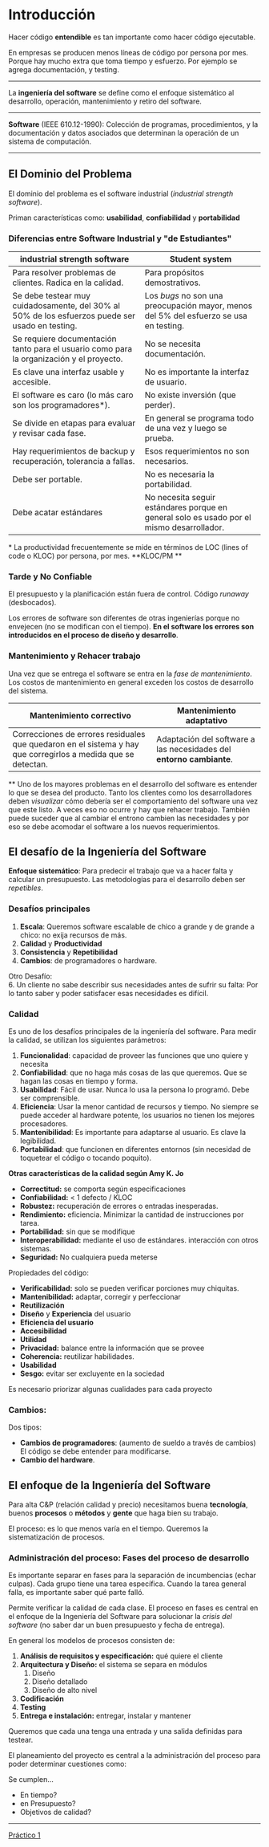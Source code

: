 # **Introducción**

Hacer código **entendible** es tan importante como hacer código ejecutable.

En empresas se producen menos líneas de código por persona por mes. Porque hay
mucho extra que toma tiempo y esfuerzo. Por ejemplo se agrega documentación,
y testing.

---

La **ingeniería del software** se define como el enfoque sistemático al
desarrollo, operación, mantenimiento y retiro del software.

---

**Software** (IEEE 610.12-1990):
Colección de programas, procedimientos, y la documentación y datos asociados que
determinan la operación de un sistema de computación.

---

## El Dominio del Problema

El dominio del problema es el software industrial (_industrial strength software_).

Priman características como: **usabilidad**, **confiabilidad** y
**portabilidad**

### Diferencias entre Software Industrial y "de Estudiantes"

| industrial strength software                                                                    | Student system                                                                            |
| ----------------------------------------------------------------------------------------------- | ----------------------------------------------------------------------------------------- |
| Para resolver problemas de clientes. Radica en la calidad.                                      | Para propósitos demostrativos.                                                            |
| Se debe testear muy cuidadosamente, del 30% al 50% de los esfuerzos puede ser usado en testing. | Los _bugs_ no son una preocupación mayor, menos del 5% del esfuerzo se usa en testing.    |
| Se requiere documentación tanto para el usuario como para la organización y el proyecto.        | No se necesita documentación.                                                             |
| Es clave una interfaz usable y accesible.                                                       | No es importante la interfaz de usuario.                                                  |
| El software es caro (lo más caro son los programadores\*).                                      | No existe inversión (que perder).                                                         |
| Se divide en etapas para evaluar y revisar cada fase.                                           | En general se programa todo de una vez y luego se prueba.                                 |
| Hay requerimientos de backup y recuperación, tolerancia a fallas.                               | Esos requerimientos no son necesarios.                                                    |
| Debe ser portable.                                                                              | No es necesaria la portabilidad.                                                          |
| Debe acatar estándares                                                                          | No necesita seguir estándares porque en general solo es usado por el mismo desarrollador. |

\* La productividad frecuentemente se mide en términos de LOC (lines of code o
KLOC) por persona, por mes. **KLOC/PM **

### Tarde y No Confiable

El presupuesto y la planificación están fuera de control. Código _runaway_
(desbocados).

Los errores de software son diferentes de otras ingenierías porque no envejecen
(no se modifican con el tiempo). **En el software los errores son introducidos
en el proceso de diseño y desarrollo**.

### Mantenimiento y Rehacer trabajo

Una vez que se entrega el software se entra en la _fase de mantenimiento_.
Los costos de mantenimiento en general exceden los costos de desarrollo del
sistema.

| Mantenimiento correctivo                                                                                      | Mantenimiento adaptativo                                             |
| ------------------------------------------------------------------------------------------------------------- | -------------------------------------------------------------------- |
| Correcciones de errores residuales que quedaron en el sistema y hay que corregirlos a medida que se detectan. | Adaptación del software a las necesidades del **entorno cambiante**. |

\*\* Uno de los mayores problemas en el desarrollo del software es entender lo que
se desea del producto. Tanto los clientes como los desarrolladores deben
_visualizar_ cómo debería ser el comportamiento del software una vez que este
listo. A veces eso no ocurre y hay que rehacer trabajo. También puede suceder
que al cambiar el entrono cambien las necesidades y por eso se debe acomodar el
software a los nuevos requerimientos.

## El desafío de la Ingeniería del Software

**Enfoque sistemático**: Para predecir el trabajo que va a hacer falta y calcular
un presupuesto. Las metodologías para el desarrollo deben ser _repetibles_.

### Desafíos principales

1. **Escala**: Queremos software escalable de chico a grande y de grande a chico: no exija recursos de más.
2. **Calidad** y **Productividad**
3. **Consistencia** y **Repetibilidad**
4. **Cambios**: de programadores o hardware.

Otro Desafío:  
6. Un cliente no sabe describir sus necesidades antes de sufrir su falta: Por lo
tanto saber y poder satisfacer esas necesidades es difícil.

### Calidad

Es uno de los desafíos principales de la ingeniería del software.
Para medir la calidad, se utilizan los siguientes parámetros:

1. **Funcionalidad**: capacidad de proveer las funciones que uno quiere y necesita
2. **Confiabilidad**: que no haga más cosas de las que queremos. Que se hagan las
   cosas en tiempo y forma.
3. **Usabilidad**: Fácil de usar. Nunca lo usa la persona lo programó.
   Debe ser comprensible.
4. **Eficiencia**: Usar la menor cantidad de recursos y tiempo. No siempre se
   puede acceder al hardware potente, los usuarios no tienen los mejores
   procesadores.
5. **Mantenibilidad**: Es importante para adaptarse al usuario. Es clave la legibilidad.
6. **Portabilidad**: que funcionen en diferentes entornos (sin necesidad de
   toquetear el código o tocando poquito).

**Otras características de la calidad según Amy K. Jo**

- **Correctitud:** se comporta según especificaciones
- **Confiabilidad:** < 1 defecto / KLOC
- **Robustez:** recuperación de errores o entradas inesperadas.
- **Rendimiento:** eficiencia. Minimizar la cantidad de instrucciones por tarea.
- **Portabilidad:** sin que se modifique
- **Interoperabilidad:** mediante el uso de estándares. interacción con otros sistemas.
- **Seguridad:** No cualquiera pueda meterse

Propiedades del código:

- **Verificabilidad:** solo se pueden verificar porciones muy chiquitas.
- **Mantenibilidad:** adaptar, corregir y perfeccionar
- **Reutilización**
- **Diseño** y **Experiencia** del usuario
- **Eficiencia del usuario**
- **Accesibilidad**
- **Utilidad**
- **Privacidad:** balance entre la información que se provee
- **Coherencia:** reutilizar habilidades.
- **Usabilidad**
- **Sesgo:** evitar ser excluyente en la sociedad

Es necesario priorizar algunas cualidades para cada proyecto

### Cambios:

Dos tipos:

- **Cambios de programadores**: (aumento de sueldo a través de cambios) El código
  se debe entender para modificarse.
- **Cambio del hardware**.

## El enfoque de la Ingeniería del Software

Para alta C&P (relación calidad y precio) necesitamos buena **tecnología**,
buenos **procesos** o **métodos** y **gente** que haga bien su trabajo.

El proceso: es lo que menos varía en el tiempo. Queremos la sistematización de
procesos.

### Administración del proceso: Fases del proceso de desarrollo

Es importante separar en fases para la separación de incumbencias (echar culpas).
Cada grupo tiene una tarea específica. Cuando la tarea general falla, es
importante saber qué parte falló.

Permite verificar la calidad de cada clase.
El proceso en fases es central en el enfoque de la Ingeniería del Software para
solucionar la _crisis del software_ (no saber dar un buen presupuesto y fecha de
entrega).

En general los modelos de procesos consisten de:

1. **Análisis de requisitos y especificación:** qué quiere el cliente
2. **Arquitectura y Diseño:** el sistema se separa en módulos
   1. Diseño
   2. Diseño detallado
   3. Diseño de alto nivel
3. **Codificación**
4. **Testing**
5. **Entrega e instalación:** entregar, instalar y mantener

Queremos que cada una tenga una entrada y una salida definidas para testear.

El planeamiento del proyecto es central a la administración del proceso para
poder determinar cuestiones como:

Se cumplen...

- En tiempo?
- en Presupuesto?
- Objetivos de calidad?

---

[Práctico 1](práctico/practico1)
